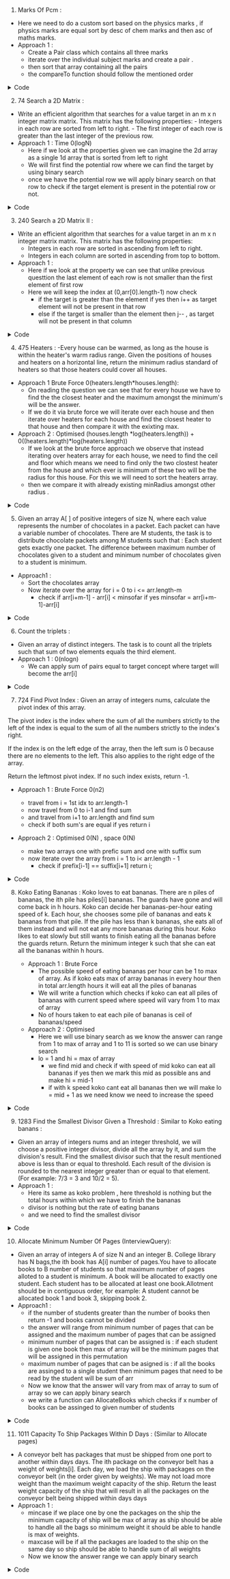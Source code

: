 1. Marks Of Pcm :
  - Here we need to do a custom sort based on the physics marks , if physics marks are equal sort by desc of chem marks and then asc of maths marks.
  - Approach 1 : 
    - Create a Pair class which contains all three marks 
    - iterate over the individual subject marks and create a pair .
    - then sort that array containing all the pairs
    - the compareTo function should follow the mentioned order

<details><summary>Code</summary>
<p>

```java
 public static class Pair implements Comparable<Pair>{
        int phy;
        int chem;
        int maths;
        Pair(int phy, int chem, int maths){
            this.phy = phy;
            this.chem = chem;
            this.maths = maths;
        }
        public int compareTo(Pair other){
            if(this.phy!=other.phy){
                return this.phy-other.phy;
            }else if(this.chem != other.chem){
                return -(this.chem - other.chem);
            }else{
                return this.maths-other.maths;
            }
        }
    }

    /*You have to complete the body of customSort function, 
    after sorting final changes should be made in given arrays only. */
    public static void customSort(int[]phy,int[]chem,int[]math) {
        //write your code here
        Pair[] res = new Pair[phy.length];
        for(int i = 0;i<res.length;i++){
            res[i] = new Pair(phy[i],chem[i],math[i]);
        }
        Arrays.sort(res);
        for(int i = 0;i<res.length;i++){
            Pair p = res[i];
            phy[i] = p.phy;
            chem[i] = p.chem;
            math[i] = p.maths;
        }
        
    }
```
  
</p>
</details>


 2. 74 Search a 2D Matrix :
  -   Write an efficient algorithm that searches for a value target in an m x n integer matrix matrix. This matrix has the following properties:
    -   Integers in each row are sorted from left to right.
    -   The first integer of each row is greater than the last integer of the previous row.
  - Approach 1 : Time 0(logN)
    - Here if we look at the properties given we can imagine the 2d array as a single 1d array that is sorted from left to right
    - We will first find the potential row where we can find the target by using binary search
    - once we have the potential row we will apply binary search on that row to check if the target element is present in the potential row or not.
 
<details><summary>Code</summary>
<p>

```java
public int findPotentialRow(int[][] matrix, int target){
        int i = 0,j=matrix.length-1;
        while(i<=j){
            int mid = (i+j)/2;
            if(matrix[mid][0] <= target && target<=matrix[mid][matrix[0].length-1]) return mid;
            else if(matrix[mid][0]>target){
                j= mid-1;
            }else{
                i = mid+1;
            }
        }
        return -1;
    }
    public boolean searchMatrix(int[][] matrix, int target) {
        int k = findPotentialRow(matrix,target);
      
        if(k == -1) return false;
        int i = 0,j=matrix[0].length-1;
        while(i<=j){
            int mid = (i+j)/2;
            if(matrix[k][mid] == target) return true;
            else if(matrix[k][mid] > target){
                j=mid-1;
            }else{
                i=mid+1;
            }
        }
        return false;
    }
```
  
</p>
</details>

 
3. 240 Search a 2D Matrix II :
  - Write an efficient algorithm that searches for a value target in an m x n integer matrix matrix. This matrix has the following properties:
    - Integers in each row are sorted in ascending from left to right.
    - Integers in each column are sorted in ascending from top to bottom. 
  - Approach 1 : 
    - Here if we look at the property we can see that unlike previous questtion the last element of each row is not smaller than the first element of first row
    - Here we will keep the index at (0,arr[0].length-1) now check
      -  if the target is greater than the element if yes then i++ as target element will not be present in that row
      -  else if the target is smaller than the element then j-- , as target will not be present in that column


<details><summary>Code</summary>
<p>

```java
public boolean searchMatrix(int[][] matrix, int target) {
        int i = 0,j=matrix[0].length-1;
        while(j>=0 && i<matrix.length ){
            if(matrix[i][j] == target) return true;
            else if(matrix[i][j] >target){
                j--;
            }else{
                i++;
            }
        }
        return false;
    }
```
  
</p>
</details>

  
4. 475 Heaters :
  -Every house can be warmed, as long as the house is within the heater's warm radius range. Given the positions of houses and heaters on a horizontal line, return the minimum radius standard of heaters so that those heaters could cover all houses.
  - Approach 1 Brute Force 0(heaters.length*houses.length): 
    - On reading the question we can see that for every house we have to find the the closest heater and the maximum amongst the minimum's will be the answer.
    - If we do it via brute force we will iterate over each house and then iterate over heaters for each house and find the closest heater to that house and then compare it with the exixting max.
  - Approach 2 : Optimised (houses.length *log(heaters.length)) + 0((heaters.length)*log(heaters.length))
    - If we look at the brute force approach we observe that instead iterating over heaters array for each house, we need to find the ceil and floor which means we need to find only the two clostest heater from the house and which ever is minimum of these two will be the radius for this house. For this we will need to sort the heaters array.
    - then we compare it with already existing minRadius amongst other radius .


  
<details><summary>Code</summary>
<p>

```java
  
  class Pair{
        int ceil;
        int floor;
        Pair(int ceil, int floor){
            this.ceil= ceil;
            this.floor = floor;
        }
    }
    public Pair helper(int house,int[] heaters){
        //here we find the heater which is closest to the house i.e. closest heater will be either just before the house or just after the house so we find ceil and floor
        int lo = 0,hi = heaters.length-1;
        int possibleceil=Integer.MAX_VALUE,possiblefloor=Integer.MIN_VALUE;
        while(lo<=hi){
            int mid = (lo+hi)/2;
            
            if(heaters[mid] == house){
                return new Pair(0,0);
            }else if(heaters[mid] > house){
                // System.out.println("cc");
                possibleceil = heaters[mid];
                hi = mid-1;
            }else{
                possiblefloor = heaters[mid];
                lo = mid+1;
            }
            
        }
        return new Pair(possibleceil,possiblefloor);
        
    }
    public int findRadius(int[] houses, int[] heaters) {
        int minumumRadius = 0;
        Arrays.sort(heaters);
        for(int i = 0;i<houses.length;i++){
            Pair p = helper(houses[i],heaters);
            // System.out.println(p.floor + " " +p.ceil);
            int d1 = (p.ceil==Integer.MAX_VALUE ? Integer.MAX_VALUE:p.ceil - houses[i]);
            int d2 = (p.floor == Integer.MIN_VALUE) ? Integer.MAX_VALUE:houses[i]-p.floor;
            int m = Math.min(d1,d2);
            minumumRadius = Math.max(m,minumumRadius);
        }
        return minumumRadius;
    }
```
  
</p>
</details>
  
  
5. Given an array A[ ] of positive integers of size N, where each value represents the number of chocolates in a packet. Each packet can have a variable number of chocolates. There are M students, the task is to distribute chocolate packets among M students such that :
    Each student gets exactly one packet.
    The difference between maximum number of chocolates given to a student and minimum number of chocolates given to a student is minimum.
  - Approach1 : 
    - Sort the chocolates array
    - Now iterate over the array for i = 0 to i <= arr.length-m
      - check if arr[i+m-1] - arr[i] < minsofar if yes minsofar = arr[i+m-1]-arr[i]

<details><summary>Code</summary>
<p>

```java
   public long findMinDiff (ArrayList<Long> a, long n, long m)
    {
        Collections.sort(a);
        // your code here
        long minsofar = Integer.MAX_VALUE;
        for(int i = 0;i<=a.size()-(int)(m);i++){
            long gap = a.get(i+(int)(m)-1)-a.get(i);
            if(gap<minsofar){
                minsofar = gap;
            }
        }
        return minsofar;
    }
  
```
  
    
</p>
</details>
  
  
6. Count the triplets :
  - Given an array of distinct integers. The task is to count all the triplets such that sum of two elements equals the third element.
  - Approach 1 : 0(nlogn)
    - We can apply sum of pairs equal to target concept where target will become the arr[i]
 
  
<details><summary>Code</summary>
<p>

```java
  
  int pairsum(int[] arr, int target,int i,int j){
        int count = 0;
        while(i<j){
            int sum = arr[i]+arr[j];
            if(sum == target){
                count++;
                i++;
                j--;
            }else if (sum > target){
                j--;
            }else{
                i++;
            }
        }
        return count;
    }
    int countTriplet(int arr[], int n) {
        // code here
        Arrays.sort(arr);
        int res = 0;
        for(int i = n-1;i>=2;i--){
            res+=pairsum(arr,arr[i],0,i-1);
        }
        return res;
    }
  
```
  
    
</p>
</details>

  
7. 724 Find Pivot Index :
  Given an array of integers nums, calculate the pivot index of this array.

The pivot index is the index where the sum of all the numbers strictly to the left of the index is equal to the sum of all the numbers strictly to the index's right.

If the index is on the left edge of the array, then the left sum is 0 because there are no elements to the left. This also applies to the right edge of the array.

Return the leftmost pivot index. If no such index exists, return -1.
  - Approach 1 : Brute Force 0(n2) 
    - travel from i = 1st idx to arr.length-1
    - now travel from 0 to i-1 and find sum
    - and travel from i+1 to arr.length and find sum 
    - check if both sum's are equal if yes return i
 
  - Approach 2 : Optimised 0(N) , space 0(N)
    - make two arrays one with prefic sum and one with suffix sum 
    - now iterate over the array from i = 1 to i< arr.length - 1
      - check if prefix[i-1] == suffix[i+1] return i;

 

                                                            
<details><summary>Code</summary>
<p>

```java
 public int pivotIndex(int[] nums) {
        int[] pre = new int[nums.length];
        int[] suf = new int[nums.length];
        pre[0] = nums[0];
        suf[nums.length-1] = nums[nums.length-1];
        for(int i = 1;i<pre.length;i++){
            pre[i] = pre[i-1] + nums[i];
        }
        for(int i = nums.length-2;i>=0;i--){
            suf[i] = suf[i+1]+nums[i];
        }
        if(suf[1] == 0) return 0;
        
        for(int i = 1;i<nums.length-1;i++){
            if(pre[i-1] == suf[i+1]) return i;
        }
        if(pre[nums.length-2] == 0) return nums.length-1;
        return -1;
    }
  
```

</p>
</details>

  
8. Koko Eating Bananas :
  Koko loves to eat bananas. There are n piles of bananas, the ith pile has piles[i] bananas. The guards have gone and will come back in h hours.
  Koko can decide her bananas-per-hour eating speed of k. Each hour, she chooses some pile of bananas and eats k bananas from that pile. If the pile has less than k bananas, she eats all of them instead and will not eat any more bananas during this hour.
  Koko likes to eat slowly but still wants to finish eating all the bananas before the guards return.
  Return the minimum integer k such that she can eat all the bananas within h hours.
  
    - Approach 1 : Brute Force 
      - The possible speed of eating bananas per hour can be 1 to max of array. As if koko eats max of array bananas in every hour then in total arr.length hours it will eat all the piles of bananas
      - We will write a function which checks if koko can eat all piles of bananas with current speed where speed will vary from 1 to max of array
      - No of hours taken to eat each pile of bananas is ceil of bananas/speed 
    - Approach 2 : Optimised
      - Here we will use binary search as we know the answer can range from 1 to max of array and 1 to 11 is sorted so we can use binary search
      - lo = 1 and hi = max of array
         - we find mid and check if with speed of mid koko can eat all bananas if yes then we mark this mid as possible ans and make hi = mid-1
         - if with k speed koko cant eat all bananas then we will make lo = mid + 1 as we need know we need to increase the speed 
  
  
  
                                                            
<details><summary>Code</summary>
<p>

```java
  // brute force 
  class Solution {
    public boolean caneat(int[] piles,int speed, int hour){
        for(int bananas:piles){
            int hrs = (int)(Math.ceil(1.0*bananas/speed)); //time taken in each pile
            hour-=hrs;
            if(hour<0) return false;
        }
        return true;
    }
    public int minEatingSpeed(int[] piles, int h) {
        // possible speed is 1 to 11
        int maxSpeed = 0;
        for(int val:piles){
            if(val>maxSpeed){
                maxSpeed = val;
            }
        }
        for(int i = 1;i<=maxSpeed;i++){
            if(caneat(piles,i,h)) return i;
        }
        return -1;
    }
}
  
  
  
  
  
 // optimised 
  public boolean caneat(int[] piles,int speed, int hour){
        for(int bananas:piles){
            int hrs = (int)(Math.ceil(1.0*bananas/speed)); //time taken in each pile
            hour-=hrs;
            if(hour<0) return false;
        }
        return true;
    }
    public int minEatingSpeed(int[] piles, int h) {
        // possible speed is 1 to 11
        int maxSpeed = 0;
        for(int val:piles){
            if(val>maxSpeed){
                maxSpeed = val;
            }
        }
        int lo =1,hi = maxSpeed,ans = 0;
        while(lo<=hi){
            int mid = lo+(hi-lo)/2;
            if(caneat(piles,mid,h)){
                ans = mid;
                hi = mid-1;
            }else{
                lo = mid+1;
            }
        }
        return ans;
    }
  
  
```
</p>
</details>


  
9. 1283 Find the Smallest Divisor Given a Threshold  : Similar to Koko eating banans :
  - Given an array of integers nums and an integer threshold, we will choose a positive integer divisor, divide all the array by it, and sum the division's result. Find the smallest divisor such that the result mentioned above is less than or equal to threshold.
  Each result of the division is rounded to the nearest integer greater than or equal to that element. (For example: 7/3 = 3 and 10/2 = 5).
  - Approach 1 : 
    - Here its same as koko problem , here threshold is nothing but the total hours within which we have to finish the bananas
    - divisor is nothing but the rate of eating banans
    - and we need to find the smallest divisor

<details><summary>Code</summary>
<p>

```java  
  class Solution {
    public boolean possible(int[] arr, int div, int threshold){
        int sum = 0;
        for(int i = 0;i<arr.length;i++){
            sum+= (int)(Math.ceil(arr[i]*1.0/div));
        }
        return sum<=threshold;
    }
    public int smallestDivisor(int[] nums, int threshold) {
        int lo = 1,hi = 0;
        for(int val:nums){
            hi = Math.max(hi,val);
        }
        int poss=0;
        while(lo<=hi){
            int mid = lo+(hi-lo)/2;
            if(possible(nums,mid,threshold)){
                poss = mid;
                hi = mid-1;
            }else{
                lo = mid+1;
            }
        }
        return poss;
    }
}
  
```
</p>
</details>  
  
                      
10. Allocate Minimum Number Of Pages (InterviewQuery): 
  - Given an array of integers A of size N and an integer B.
  College library has N bags,the ith book has A[i] number of pages.You have to allocate books to B number of students so that maximum number of pages alloted to a student is minimum.
  A book will be allocated to exactly one student.
  Each student has to be allocated at least one book.Allotment should be in contiguous order, for example: A student cannot be allocated book 1 and book 3, skipping book 2.
  - Approach1 : 
    - if the number of students greater than the number of books then return -1 and books cannot be divided
    - the answer will range from minimum number of pages that can be assigned and the maximum number of pages that can be assigned
    - minimum number of pages that can be assigned is : if each student is given one book then max of array will be the minimum pages that will be assigned in this permutation
    - maximum number of pages that can be asigned is : if all the books are assinged to a single student then minimum pages that need to be read by the student will be sum of arr
    - Now we know that the answer will vary from max of array to sum of array so we can apply binary search
    - we write a function can AllocateBooks which checks if x number of books can be assinged to given number of students

  
                                                            
<details><summary>Code</summary>
<p>

```java
  
  public class Solution {
    public boolean canAllocate(int[] arr, int mid, int pages){
        int p =1,sum=0;
        for(int i = 0;i<arr.length;i++){
            sum+=arr[i];
            if(sum>mid){
                p++;
                sum=arr[i];
            }
        }
        return p<=pages;
    }
    public int books(int[] A, int B) {
        if(A.length<B) return -1;
    int hi=0,lo=Integer.MIN_VALUE;
    for(int val: A){
        hi+=val;
        lo = Math.max(lo,val);
    }
    int poss = 0;
    while(lo<=hi){
        int mid = lo + (hi-lo)/2;
        if(canAllocate(A,mid,B)){
            poss = mid;
            hi = mid-1;
        }else{
            lo = mid+1;
        }
    }
    return poss;
    }
}

  
```
</p>
</details>  
  
  
  
11. 1011 Capacity To Ship Packages Within D Days : (Similar to Allocate pages)
  - A conveyor belt has packages that must be shipped from one port to another within days days.
  The ith package on the conveyor belt has a weight of weights[i]. Each day, we load the ship with packages on the conveyor belt (in the order given by weights). We may not load more weight than the maximum weight capacity of the ship.
  Return the least weight capacity of the ship that will result in all the packages on the conveyor belt being shipped within days days
  - Approach 1 : 
    - mincase if we place one by one the packages on the ship the minimum capacity of ship will be max of array as ship should be able to handle all the bags so minimum weight it should be able to handle is max of weights.
    - maxcase will be if all the packages are loaded to the ship on the same day so ship should be able to handle sum of all weights
    - Now we know the answer range we can apply binary search

  
<details><summary>Code</summary>
<p>

```java  
  class Solution {
    public  boolean canShipWithWeight(int[] arr,int min_weight,int days){
        int total_weight = 0, days_taken = 1;
        for(int i = 0;i<arr.length;i++){
            total_weight+=arr[i];
            if(total_weight>min_weight){
                days_taken++;
                total_weight = arr[i];
            }
        }
        return days_taken<=days;
    }

  public  int shipWithinDays(int[]arr, int days) {
    //write your code here
    int lo =0,hi=0;
    for(int val:arr){
        hi +=val;
        lo = Math.max(lo,val);
    }
    int poss = 0;
    while(lo<=hi){
        int mid = lo+(hi-lo)/2;
        if(canShipWithWeight(arr,mid,days)){
            poss = mid;
            hi = mid-1;
        }else{
            lo = mid+1;
        }
    }
    
    return poss;
  }

}
```
</p>
</details>    

